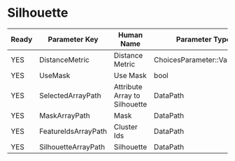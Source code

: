 # Silhouette

| Ready | Parameter Key | Human Name | Parameter Type | Parameter Class |
|-------|---------------|------------|-----------------|----------------|
| YES | DistanceMetric | Distance Metric | ChoicesParameter::ValueType | ChoicesParameter |
| YES | UseMask | Use Mask | bool | BoolParameter |
| YES | SelectedArrayPath | Attribute Array to Silhouette | DataPath | ArraySelectionParameter |
| YES | MaskArrayPath | Mask | DataPath | ArraySelectionParameter |
| YES | FeatureIdsArrayPath | Cluster Ids | DataPath | ArraySelectionParameter |
| YES | SilhouetteArrayPath | Silhouette | DataPath | ArrayCreationParameter |

